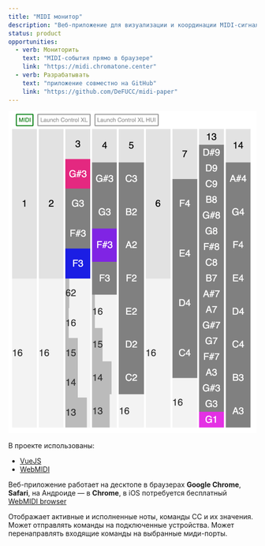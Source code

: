 ```yaml
---
title: "MIDI монитор"
description: "Веб-приложение для визуализации и координации MIDI-сигналов"
status: product
opportunities:
  - verb: Мониторить
    text: "MIDI-события прямо в браузере"
    link: "https://midi.chromatone.center"
  - verb: Разрабатывать
    text: "приложение совместно на GitHub"
    link: "https://github.com/DeFUCC/midi-paper"
---
```


![](./screencapture-chromatone-center-apps-web-audio-components-2019-11-21-20_18_36.png)

В проекте использованы:

- [VueJS](https://vuejs.org)
- [WebMIDI](https://djipco.github.io/webmidi/latest/classes/WebMidi.html)

Веб-приложение работает на десктопе в браузерах **Google Chrome**, **Safari**, на Андроиде — в **Chrome**, в iOS потребуется бесплатный [WebMIDI browser](https://apps.apple.com/us/app/web-midi-browser/id953846217)

Отображает активные и исполненные ноты, команды CC и их значения. Может отправлять команды на подключенные устройства. Может перенаправлять входящие команды на выбранные миди-порты.
